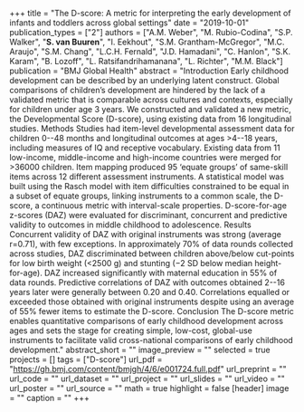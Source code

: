 +++
title = "The D-score: A metric for interpreting the early development of infants and toddlers across global settings"
date = "2019-10-01"
publication_types = ["2"]
authors = ["A.M. Weber", "M. Rubio-Codina", "S.P. Walker", "**S. van Buuren**", "I. Eekhout", "S.M. Grantham-McGregor", "M.C. Araujo", "S.M. Chang", "L.C.H. Fernald", "J.D. Hamadani", "C. Hanlon", "S.K. Karam", "B. Lozoff", "L. Ratsifandrihamanana", "L. Richter", "M.M. Black"]
publication = "BMJ Global Health"
abstract = "Introduction Early childhood development can be described by an underlying latent construct. Global comparisons of children’s development are hindered by the lack of a validated metric that is comparable across cultures and contexts, especially for children under age 3 years. We constructed and validated a new metric, the Developmental Score (D-score), using existing data from 16 longitudinal studies. Methods Studies had item-level developmental assessment data for children 0--48 months and longitudinal outcomes at ages >4--18 years, including measures of IQ and receptive vocabulary. Existing data from 11 low-income, middle-income and high-income countries were merged for >36000 children. Item mapping produced 95 ‘equate groups’ of same-skill items across 12 different assessment instruments. A statistical model was built using the Rasch model with item difficulties constrained to be equal in a subset of equate groups, linking instruments to a common scale, the D-score, a continuous metric with interval-scale properties. D-score-for-age z-scores (DAZ) were evaluated for discriminant, concurrent and predictive validity to outcomes in middle childhood to adolescence. Results Concurrent validity of DAZ with original instruments was strong (average r=0.71), with few exceptions. In approximately 70% of data rounds collected across studies, DAZ discriminated between children above/below cut-points for low birth weight (<2500 g) and stunting (−2 SD below median height-for-age). DAZ increased significantly with maternal education in 55% of data rounds. Predictive correlations of DAZ with outcomes obtained 2--16 years later were generally between 0.20 and 0.40. Correlations equalled or exceeded those obtained with original instruments despite using an average of 55% fewer items to estimate the D-score. Conclusion The D-score metric enables quantitative comparisons of early childhood development across ages and sets the stage for creating simple, low-cost, global-use instruments to facilitate valid cross-national comparisons of early childhood development."
abstract_short = ""
image_preview = ""
selected = true
projects = []
tags = ["D-score"]
url_pdf = "https://gh.bmj.com/content/bmjgh/4/6/e001724.full.pdf"
url_preprint = ""
url_code = ""
url_dataset = ""
url_project = ""
url_slides = ""
url_video = ""
url_poster = ""
url_source = ""
math = true
highlight = false
[header]
image = ""
caption = ""
+++
